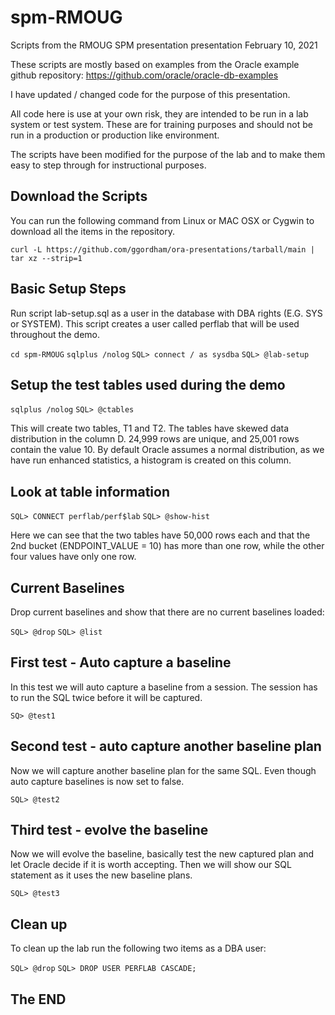 # spm-RMOUG
Scripts from the RMOUG SPM presentation presentation February 10, 2021

These scripts are mostly based on examples from the Oracle example github repository:
https://github.com/oracle/oracle-db-examples

I have updated / changed code for the purpose of this presentation.

All code here is use at your own risk, they are intended to be run in a lab system or test system.
These are for training purposes and should not be run in a production or production like environment.

The scripts have been modified for the purpose of the lab and to make them easy to step through for instructional purposes.

## Download the Scripts
You can run the following command from Linux or MAC OSX or Cygwin to download all the items in the repository.

`curl -L https://github.com/ggordham/ora-presentations/tarball/main | tar xz --strip=1`

## Basic Setup Steps
Run script lab-setup.sql as a user in the database with DBA rights (E.G. SYS or SYSTEM).
This script creates a user called perflab that will be used throughout the demo.

`cd spm-RMOUG`
`sqlplus /nolog`
`SQL> connect / as sysdba`
`SQL> @lab-setup`

## Setup the test tables used during the demo

`sqlplus /nolog`
`SQL> @ctables`

This will create two tables, T1 and T2.  The tables have skewed data distribution in the column D.  24,999 rows are unique, and 25,001 rows contain the value 10.
By default Oracle assumes a normal distribution, as we have run enhanced statistics, a histogram is created on this column.

## Look at table information

`SQL> CONNECT perflab/perf$lab`
`SQL> @show-hist`

Here we can see that the two tables have 50,000 rows each and that the 2nd bucket (ENDPOINT_VALUE = 10) has more than one row, while the other four values have only one row.

## Current Baselines

Drop current baselines and show that there are no current baselines loaded:

`SQL> @drop`
`SQL> @list`

## First test - Auto capture a baseline

In this test we will auto capture a baseline from a session.  The session has to run the SQL twice before it will be captured.

`SQ> @test1`

## Second test - auto capture another baseline plan

Now we will capture another baseline plan for the same SQL.
Even though auto capture baselines is now set to false.

`SQL> @test2`

## Third test - evolve the baseline

Now we will evolve the baseline, basically test the new captured plan and let Oracle decide if it is worth accepting.  Then we will show our SQL statement as it uses the new baseline plans.

`SQL> @test3`

## Clean up
To clean up the lab run the following two items as a DBA user:

`SQL> @drop`
`SQL> DROP USER PERFLAB CASCADE;`

## The END

